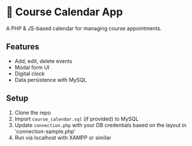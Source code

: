 # 📅 Course Calendar App

A PHP & JS-based calendar for managing course appointments.

## Features
- Add, edit, delete events
- Modal form UI
- Digital clock
- Data persistence with MySQL

## Setup
1. Clone the repo
2. Import `course_calendar.sql` (if provided) to MySQL
3. Update `connection.php` with your DB credentials based on the layout in 'connection-sample.php'
4. Run via localhost with XAMPP or similar
